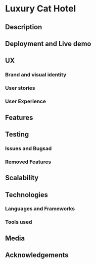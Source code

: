 # Luxury Cat Hotel
## Description

## Deployment and Live demo

## UX

### Brand and visual identity

### User stories

### User Experience

## Features

## Testing

### Issues and Bugsad

### Removed Features

## Scalability

## Technologies

### Languages and Frameworks

### Tools used

## Media

## Acknowledgements